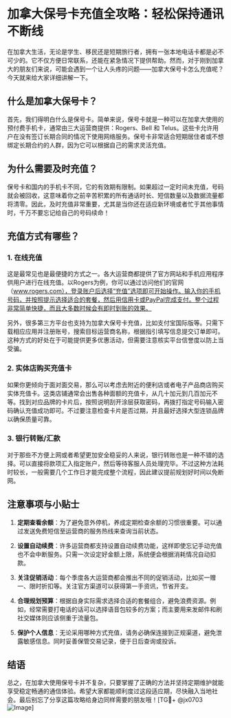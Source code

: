 # 加拿大保号卡充值全攻略：轻松保持通讯不断线

在加拿大生活，无论是学生、移民还是短期旅行者，拥有一张本地电话卡都是必不可少的。它不仅方便日常联系，还能在紧急情况下提供帮助。然而，对于刚到加拿大的朋友们来说，可能会遇到一个让人头疼的问题——加拿大保号卡怎么充值呢？今天就来给大家详细讲解一下。

## 什么是加拿大保号卡？

首先，我们得明白什么是保号卡。简单来说，保号卡就是一种可以在加拿大使用的预付费手机卡，通常由三大运营商提供：Rogers、Bell 和 Telus。这些卡允许用户在没有签订长期合同的情况下使用网络服务。保号卡非常适合短期居住者或不想绑定长期合约的人群，因为它可以根据自己的需求灵活充值。

## 为什么需要及时充值？

保号卡和国内的手机卡不同，它的有效期有限制。如果超过一定时间未充值，号码就会被回收，这意味着你之前辛苦积累的所有通话时长、短信数量以及数据流量都将清零。因此，及时充值非常重要，尤其是当你还在适应新环境或者忙于其他事情时，千万不要忘记给自己的号码续命！

## 充值方式有哪些？

### 1. 在线充值
这是最常见也是最便捷的方式之一。各大运营商都提供了官方网站和手机应用程序供用户进行在线充值。以Rogers为例，你可以通过访问他们的官网（www.rogers.com），登录账户后选择“充值”选项即可开始操作。输入你的手机号码，并按照提示选择适合的套餐，然后用信用卡或PayPal完成支付。整个过程非常简单快捷，而且大多数时候会有即时到账的效果。

另外，很多第三方平台也支持为加拿大保号卡充值，比如支付宝国际版等。只需下载相应应用并注册账号，搜索目标运营商名称，根据指引填写信息提交订单即可。这种方式的好处在于可能提供更多优惠活动，但需要注意核实平台信誉度以防上当受骗。

### 2. 实体店购买充值卡
如果你更倾向于面对面交易，那么可以考虑去附近的便利店或者电子产品商店购买实体充值卡。这类店铺通常会出售各种面额的充值卡，从几十加元到几百加元不等。找到对应品牌的卡片后，按照说明刮开涂层获取密码，再拨打指定号码输入密码确认充值成功即可。不过要注意检查卡片是否过期，并且最好选择大型连锁品牌以确保质量可靠。

### 3. 银行转账/汇款
对于那些不方便上网或者希望更加安全稳妥的人来说，银行转账也是一种不错的选择。可以直接将款项汇入指定账户，然后等待客服人员处理完毕。不过这种方法耗时较长，一般需要几个工作日才能完成整个流程，因此建议提前规划好时间以免断网。

## 注意事项与小贴士

1. **定期查看余额**：为了避免意外停机，养成定期检查余额的习惯很重要。可以通过发送免费短信至运营商的服务热线来查询当前状态。
   
2. **设置自动续费**：许多运营商都支持设置自动续费功能，这样即使忘记手动充值也不会中断服务。只需一次设定好金额上限，系统便会根据消耗情况自动扣款。

3. **关注促销活动**：每个季度各大运营商都会推出不同的促销活动，比如买一赠一、限时折扣等。关注官方渠道可以获得第一手资讯，节省开支。

4. **合理规划预算**：根据自身实际需求选择合适的套餐组合，避免浪费资源。例如，经常需要打电话的话可以选择语音包较多的方案；而主要用来发邮件和刷社交媒体则应该侧重于流量包。

5. **保护个人信息**：无论采用哪种方式充值，请务必确保连接到正规渠道，避免泄露敏感信息。同时妥善保管交易记录，便于日后查询或投诉。

## 结语

总之，在加拿大使用保号卡并不复杂，只要掌握了正确的方法并坚持定期维护就能享受稳定畅通的通信体验。希望大家都能顺利度过这段适应期，尽快融入当地社会。最后别忘了分享这篇攻略给身边同样需要的朋友哦！[TG💪+ @jx0703 ![Image](https://github.com/user-attachments/assets/dbca1d08-cadb-493c-b0ec-ad6f7a83f270)]